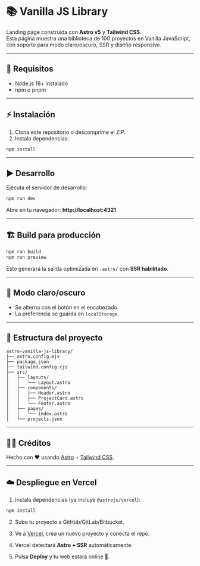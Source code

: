 # 📚 Vanilla JS Library

Landing page construida con **Astro v5** y **Tailwind CSS**.  
Esta página muestra una biblioteca de 100 proyectos en Vanilla JavaScript, con soporte para modo claro/oscuro, SSR y diseño responsive.

---

## 🚀 Requisitos

- Node.js 18+ instalado
- npm o pnpm

---

## ⚡ Instalación

1. Clona este repositorio o descomprime el ZIP.
2. Instala dependencias:

```bash
npm install
```

---

## ▶️ Desarrollo

Ejecuta el servidor de desarrollo:

```bash
npm run dev
```

Abre en tu navegador: **http://localhost:4321**

---

## 🏗️ Build para producción

```bash
npm run build
npm run preview
```

Esto generará la salida optimizada en `.astro/` con **SSR habilitado**.

---

## 🌙 Modo claro/oscuro

- Se alterna con el botón en el encabezado.
- La preferencia se guarda en `localStorage`.

---

## 📂 Estructura del proyecto

```
astro-vanilla-js-library/
├── astro.config.mjs
├── package.json
├── tailwind.config.cjs
├── src/
│   ├── layouts/
│   │   └── Layout.astro
│   ├── components/
│   │   ├── Header.astro
│   │   ├── ProjectCard.astro
│   │   └── Footer.astro
│   ├── pages/
│   │   └── index.astro
│   └── projects.json
```

---

## 👨‍💻 Créditos

Hecho con ❤️ usando [Astro](https://astro.build) + [Tailwind CSS](https://tailwindcss.com).



---

## ☁️ Despliegue en Vercel

1. Instala dependencias (ya incluye `@astrojs/vercel`):

```bash
npm install
```

2. Sube tu proyecto a GitHub/GitLab/Bitbucket.

3. Ve a [Vercel](https://vercel.com/), crea un nuevo proyecto y conecta el repo.

4. Vercel detectará **Astro + SSR** automáticamente.

5. Pulsa **Deploy** y tu web estará online 🚀.
